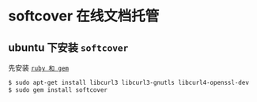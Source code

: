 # softcover 在线文档托管

## ubuntu 下安装 `softcover` 

先安装 [`ruby 和 gem`](../Ruby/README.md)

```bash
$ sudo apt-get install libcurl3 libcurl3-gnutls libcurl4-openssl-dev
$ sudo gem install softcover
```

